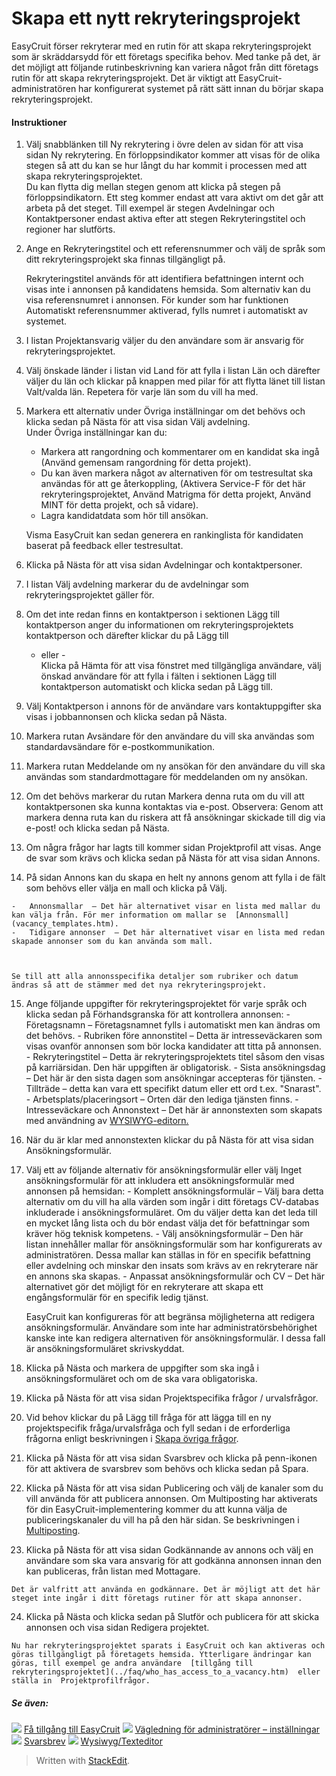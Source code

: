 # Skapa ett nytt rekryteringsprojekt

EasyCruit förser rekryterar med en rutin för att skapa rekryteringsprojekt som är skräddarsydd för ett företags specifika behov. Med tanke på det, är det möjligt att följande rutinbeskrivning kan variera något från ditt företags rutin för att skapa rekryteringsprojekt. Det är viktigt att EasyCruit-administratören har konfigurerat systemet på rätt sätt innan du börjar skapa rekryteringsprojekt.

#### Instruktioner

1.  Välj snabblänken till  Ny rekrytering  i övre delen av sidan för att visa sidan  Ny rekrytering. En förloppsindikator kommer att visas för de olika stegen så att du kan se hur långt du har kommit i processen med att skapa rekryteringsprojektet.  
    Du kan flytta dig mellan stegen genom att klicka på stegen på förloppsindikatorn. Ett steg kommer endast att vara aktivt om det går att arbeta på det steget. Till exempel är stegen  Avdelningar  och  Kontaktpersoner  endast aktiva efter att stegen  Rekryteringstitel  och  regioner  har slutförts.
2.  Ange en  Rekryteringstitel  och  ett referensnummer  och välj de språk som ditt rekryteringsprojekt ska finnas tillgängligt på.  
      
    Rekryteringstitel  används för att identifiera befattningen internt och visas inte i annonsen på kandidatens hemsida. Som alternativ kan du visa referensnumret i annonsen. För kunder som har funktionen Automatiskt  referensnummer  aktiverad, fylls numret i automatiskt av systemet.
3.  I listan  Projektansvarig  väljer du den användare som är ansvarig för rekryteringsprojektet.
4.  Välj önskade länder i listan vid  Land  för att fylla i listan  Län  och därefter väljer du län och klickar på knappen med pilar för att flytta länet till listan  Valt/valda län. Repetera för varje län som du vill ha med.
5.  Markera ett  alternativ under Övriga inställningar  om det behövs och klicka sedan på  Nästa  för att visa sidan Välj avdelning.  
    Under Övriga inställningar kan du:  
    
    -   Markera att rangordning och kommentarer om en kandidat ska ingå (Använd gemensam rangordning för detta projekt).
    -   Du kan även markera något av alternativen för om testresultat ska användas för att ge återkoppling, (Aktivera Service-F för det här rekryteringsprojektet,  Använd Matrigma för detta projekt,  Använd MINT för detta projekt, och så vidare).
    -   Lagra kandidatdata som hör till ansökan.
    
      
    Visma EasyCruit kan sedan generera en rankinglista för kandidaten baserat på feedback eller testresultat.
6.  Klicka på  Nästa  för att visa sidan  Avdelningar och kontaktpersoner.
7.  I listan  Välj avdelning  markerar du de avdelningar som rekryteringsprojektet gäller för.
8.  Om det inte redan finns en kontaktperson i sektionen  Lägg till kontaktperson  anger du informationen om rekryteringsprojektets kontaktperson och därefter klickar du på  Lägg till  
    - eller -  
    Klicka på  Hämta  för att visa fönstret med tillgängliga användare, välj önskad användare för att fylla i fälten i sektionen  Lägg till kontaktperson  automatiskt och klicka sedan på  Lägg till.
9.  Välj  Kontaktperson i annons  för de användare vars kontaktuppgifter ska visas i jobbannonsen och klicka sedan på  Nästa.
10.  Markera rutan  Avsändare  för den användare du vill ska användas som standardavsändare för e-postkommunikation.
11.  Markera rutan  Meddelande om ny ansökan  för den användare du vill ska användas som standardmottagare för meddelanden om ny ansökan.
12.  Om det behövs markerar du rutan  Markera denna ruta om du vill att kontaktpersonen ska kunna kontaktas via e-post. Observera: Genom att markera denna ruta kan du riskera att få ansökningar skickade till dig via e-post!  och klicka sedan på  Nästa.
13.  Om några frågor har lagts till kommer sidan  Projektprofil  att visas. Ange de svar som krävs och klicka sedan på  Nästa  för att visa sidan  Annons.
14.  På sidan  Annons  kan du skapa en helt ny annons genom att fylla i de fält som behövs eller välja en mall och klicka på  Välj.
    
    -   Annonsmallar  – Det här alternativet visar en lista med mallar du kan välja från. För mer information om mallar se  [Annonsmall](vacancy_templates.htm).
    -   Tidigare annonser  – Det här alternativet visar en lista med redan skapade annonser som du kan använda som mall.  
          
        
    
    Se till att alla annonsspecifika detaljer som rubriker och datum ändras så att de stämmer med det nya rekryteringsprojekt.
15.  Ange följande uppgifter för rekryteringsprojektet för varje språk och klicka sedan på  Förhandsgranska  för att kontrollera annonsen:
    -   Företagsnamn  – Företagsnamnet fylls i automatiskt men kan ändras om det behövs.
    -   Rubriken före annonstitel  – Detta är intresseväckaren som visas ovanför annonsen som bör locka kandidater att titta på annonsen.
    -   Rekryteringstitel  – Detta är rekryteringsprojektets titel såsom den visas på karriärsidan. Den här uppgiften är obligatorisk.
    -   Sista ansökningsdag  – Det här är den sista dagen som ansökningar accepteras för tjänsten.
    -   Tillträde  – detta kan vara ett specifikt datum eller ett ord t.ex. "Snarast".
    -   Arbetsplats/placeringsort  – Orten där den lediga tjänsten finns.
    -   Intresseväckare  och  Annonstext  – Det här är annonstexten som skapats med användning av  [WYSIWYG-editorn.](wysiwyg_text_editor.htm)
16.  När du är klar med annonstexten klickar du på  Nästa  för att visa sidan  Ansökningsformulär.
17.  Välj ett av följande alternativ för ansökningsformulär eller välj  Inget ansökningsformulär  för att inkludera ett ansökningsformulär med annonsen på hemsidan:
    -   Komplett ansökningsformulär  – Välj bara detta alternativ om du vill ha alla värden som ingår i ditt företags CV-databas inkluderade i ansökningsformuläret. Om du väljer detta kan det leda till en mycket lång lista och du bör endast välja det för befattningar som kräver hög teknisk kompetens.
    -   Välj ansökningsformulär  – Den här listan innehåller mallar för ansökningsformulär som har konfigurerats av administratören. Dessa mallar kan ställas in för en specifik befattning eller avdelning och minskar den insats som krävs av en rekryterare när en annons ska skapas.
    -   Anpassat ansökningsformulär och CV  – Det här alternativet gör det möjligt för en rekryterare att skapa ett engångsformulär för en specifik ledig tjänst.  
          
        EasyCruit kan konfigureras för att begränsa möjligheterna att redigera ansökningsformulär. Användare som inte har administratörsbehörighet kanske inte kan redigera alternativen för ansökningsformulär. I dessa fall är ansökningsformuläret skrivskyddat.
18.  Klicka på  Nästa  och markera de uppgifter som ska ingå i ansökningsformuläret och om de ska vara  obligatoriska.
19.  Klicka på  Nästa  för att visa sidan  Projektspecifika frågor / urvalsfrågor.
20.  Vid behov klickar du på  Lägg till fråga  för att lägga till en ny projektspecifik fråga/urvalsfråga och fyll sedan i de erforderliga frågorna enligt beskrivningen i  [Skapa övriga frågor](additional_questions.htm).
21.  Klicka på  Nästa  för att visa sidan  Svarsbrev  och klicka på penn-ikonen för att aktivera de svarsbrev som behövs och klicka sedan på  Spara.
22.  Klicka på  Nästa  för att visa sidan  Publicering  och välj de kanaler som du vill använda för att publicera annonsen. Om Multiposting har aktiverats för din EasyCruit-implementering kommer du att kunna välja de publiceringskanaler du vill ha på den här sidan. Se beskrivningen i  [Multiposting](multiposting.htm).
23.  Klicka på  Nästa  för att visa sidan  Godkännande av annons  och välj en användare som ska vara ansvarig för att godkänna annonsen innan den kan publiceras, från listan med  Mottagare.  
      
    Det är valfritt att använda en godkännare. Det är möjligt att det här steget inte ingår i ditt företags rutiner för att skapa annonser.
24.  Klicka på  Nästa  och klicka sedan på  Slutför  och  publicera  för att skicka annonsen och visa sidan  Redigera projektet.  
      
    Nu har rekryteringsprojektet sparats i EasyCruit och kan aktiveras och göras tillgängligt på företagets hemsida. Ytterligare ändringar kan göras, till exempel ge andra användare  [tillgång till rekryteringsprojektet](../faq/who_has_access_to_a_vacancy.htm)  eller ställa in  Projektprofilfrågor.

##### Se även:

![](../Resources/Images/icon-document-link.png)  [Få tillgång till EasyCruit](accessing_easycruit.htm)
![](../Resources/Images/icon-document-link.png)  [Vägledning för administratörer – inställningar](guide_for_administrators_settings.htm)
![](../Resources/Images/icon-document-link.png)  [Svarsbrev](response_emails.htm)
![](../Resources/Images/icon-document-link.png)  [Wysiwyg/Texteditor](wysiwyg_text_editor.htm)


> Written with [StackEdit](https://stackedit.io/).
<!--stackedit_data:
eyJoaXN0b3J5IjpbOTk3MjY2NjQwLDE1NDMxMDkyODddfQ==
-->